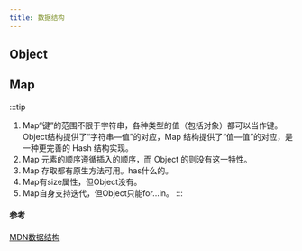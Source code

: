 ```yaml
---
title: 数据结构
---
```

## Object

## Map

:::tip
1. Map“键”的范围不限于字符串，各种类型的值（包括对象）都可以当作键。Object结构提供了“字符串—值”的对应，Map 结构提供了“值—值”的对应，是一种更完善的 Hash 结构实现。
2. Map 元素的顺序遵循插入的顺序，而 Object 的则没有这一特性。
3. Map 存取都有原生方法可用。has什么的。
4. Map有size属性，但Object没有。
5. Map自身支持迭代，但Object只能for...in。
:::

#### 参考
[MDN数据结构](https://developer.mozilla.org/zh-CN/docs/Web/JavaScript/Data_structures)